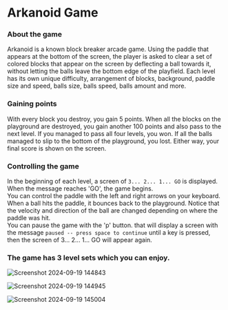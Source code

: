 # Arkanoid Game

### About the game
Arkanoid is a known block breaker arcade game.
Using the paddle that appears at the bottom of the screen, the player is asked to clear a set of colored blocks that appear on the screen by deflecting a ball towards it, without letting the balls leave the bottom edge of the playfield.
Each level has its own unique difficulty, arrangement of blocks, background, paddle size and speed, balls size, balls speed, balls amount and more.

### Gaining points
With every block you destroy, you gain 5 points. When all the blocks on the playground are destroyed, you gain another 100 points and also pass to the next level.
If you managed to pass all four levels, you won. If all the balls managed to slip to the bottom of the playground, you lost. Either way, your final score is shown on the screen.  

### Controlling the game 
In the beginning of each level, a screen of ```3... 2... 1... GO``` is displayed. When the message reaches 'GO', the game begins.  
You can control the paddle with the left and right arrows on your keyboard. When a ball hits the paddle, it bounces back to the playground. Notice that the velocity and direction of the ball are changed depending on where the paddle was hit.  
You can pause the game with the 'p' button. that will display a screen with the message ```paused -- press space to continue``` until a key is pressed, then the screen of 3... 2... 1... GO will appear again.  

### The game has 3 level sets which you can enjoy.

![Screenshot 2024-09-19 144843](https://github.com/user-attachments/assets/247de702-538b-46ae-ba1f-b525f6f6baaf)

![Screenshot 2024-09-19 144945](https://github.com/user-attachments/assets/5476dd7e-a761-4c15-9491-bd292be0b8e7)

![Screenshot 2024-09-19 145004](https://github.com/user-attachments/assets/7a6d50be-5857-464a-8bf6-02d2d28a5fef)

